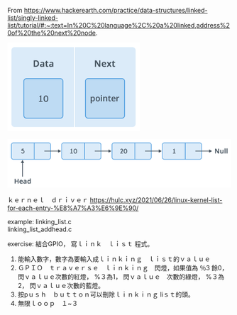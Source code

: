 
From https://www.hackerearth.com/practice/data-structures/linked-list/singly-linked-list/tutorial/#:~:text=In%20C%20language%2C%20a%20linked,address%20of%20the%20next%20node.

![keyword](1b099fd.png) <br>

![keyword](1b76d10.png) <br>

ｋｅｒｎｅｌ　ｄｒｉｖｅｒ
https://hulc.xyz/2021/06/26/linux-kernel-list-for-each-entry-%E8%A7%A3%E6%9E%90/

example:
linking_list.c  <br>
linking_list_addhead.c <br>

exercise:
結合GPIO， 寫ｌｉｎｋ　ｌｉｓｔ 程式。
1. 能輸入數字，數字為要輸入成ｌｉｎｋｉｎｇ　ｌｉｓｔ的ｖａｌｕｅ
2. ＧＰＩＯ　ｔｒａｖｅｒｓｅ　ｌｉｎｋｉｎｇ　閃燈，如果值為 ％3 餘0， 閃ｖａｌｕｅ次數的紅燈， %３為1， 閃ｖａｌｕｅ　次數的綠燈， %３為2， 閃ｖａｌｕｅ次數的藍燈。
3. 按pｕｓｈ　ｂｕｔｔｏｎ可以刪除ｌｉｎｋｉｎｇ liｓｔ的頭。
4. 無限ｌｏｏｐ　１~３ 


